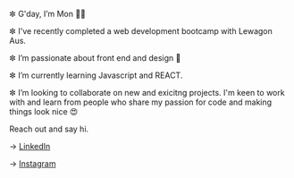  ✼ G'day, I’m Mon 👋🏽

 ✼ I've recently completed a web development bootcamp with Lewagon Aus. 

 ✼ I’m passionate about front end and design 🎨

 ✼ I’m currently learning Javascript and REACT.

 ✼ I’m looking to collaborate on new and exicitng projects. I'm keen to work with and learn from people who share my passion for code and making things look nice 😍  

 Reach out and say hi.

→ [LinkedIn](https://www.linkedin.com/in/monika-zuscak/)

→ [Instagram](https://www.instagram.com/)




<!---
MonikaZusn/MonikaZusn is a ✨ special ✨ repository because its `README.md` (this file) appears on your GitHub profile.
You can click the Preview link to take a look at your changes.
--->
